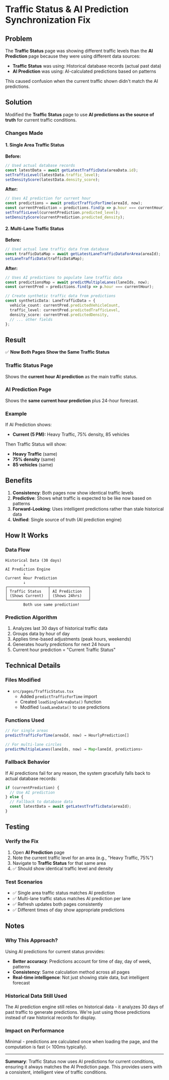 # Traffic Status & AI Prediction Synchronization Fix

## Problem
The **Traffic Status** page was showing different traffic levels than the **AI Prediction** page because they were using different data sources:

- **Traffic Status** was using: Historical database records (actual past data)
- **AI Prediction** was using: AI-calculated predictions based on patterns

This caused confusion when the current traffic shown didn't match the AI predictions.

## Solution
Modified the **Traffic Status** page to use **AI predictions as the source of truth** for current traffic conditions.

### Changes Made

#### 1. Single Area Traffic Status
**Before:**
```typescript
// Used actual database records
const latestData = await getLatestTrafficData(areaData.id);
setTrafficLevel(latestData.traffic_level);
setDensityScore(latestData.density_score);
```

**After:**
```typescript
// Uses AI prediction for current hour
const predictions = await predictTrafficForTime(areaId, now);
const currentPrediction = predictions.find(p => p.hour === currentHour);
setTrafficLevel(currentPrediction.predicted_level);
setDensityScore(currentPrediction.predicted_density);
```

#### 2. Multi-Lane Traffic Status
**Before:**
```typescript
// Used actual lane traffic data from database
const trafficDataMap = await getLatestLaneTrafficDataForArea(areaId);
setLaneTrafficData(trafficDataMap);
```

**After:**
```typescript
// Uses AI predictions to populate lane traffic data
const predictionsMap = await predictMultipleLanes(laneIds, now);
const currentPred = predictions.find(p => p.hour === currentHour);

// Create synthetic traffic data from predictions
const syntheticData: LaneTrafficData = {
  vehicle_count: currentPred.predictedVehicleCount,
  traffic_level: currentPred.predictedTrafficLevel,
  density_score: currentPred.predictedDensity,
  // ... other fields
};
```

## Result

✅ **Now Both Pages Show the Same Traffic Status**

### Traffic Status Page
Shows the **current hour AI prediction** as the main traffic status.

### AI Prediction Page
Shows the **same current hour prediction** plus 24-hour forecast.

### Example
If AI Prediction shows:
- **Current (5 PM):** Heavy Traffic, 75% density, 85 vehicles

Then Traffic Status will show:
- **Heavy Traffic** (same)
- **75% density** (same)
- **85 vehicles** (same)

## Benefits

1. **Consistency**: Both pages now show identical traffic levels
2. **Predictive**: Shows what traffic is expected to be like now based on patterns
3. **Forward-Looking**: Uses intelligent predictions rather than stale historical data
4. **Unified**: Single source of truth (AI prediction engine)

## How It Works

### Data Flow
```
Historical Data (30 days)
        ↓
AI Prediction Engine
        ↓
Current Hour Prediction
        ↓
┌──────────────────┬─────────────────┐
│ Traffic Status   │ AI Prediction   │
│ (Shows Current)  │ (Shows 24hrs)   │
└──────────────────┴─────────────────┘
        Both use same prediction!
```

### Prediction Algorithm
1. Analyzes last 30 days of historical traffic data
2. Groups data by hour of day
3. Applies time-based adjustments (peak hours, weekends)
4. Generates hourly predictions for next 24 hours
5. Current hour prediction = "Current Traffic Status"

## Technical Details

### Files Modified
- `src/pages/TrafficStatus.tsx`
  - Added `predictTrafficForTime` import
  - Created `loadSingleAreaData()` function
  - Modified `loadLaneData()` to use predictions

### Functions Used
```typescript
// For single areas
predictTrafficForTime(areaId, now) → HourlyPrediction[]

// For multi-lane circles
predictMultipleLanes(laneIds, now) → Map<laneId, predictions>
```

### Fallback Behavior
If AI predictions fail for any reason, the system gracefully falls back to actual database records:

```typescript
if (currentPrediction) {
  // Use AI prediction
} else {
  // Fallback to database data
  const latestData = await getLatestTrafficData(areaId);
}
```

## Testing

### Verify the Fix
1. Open **AI Prediction** page
2. Note the current traffic level for an area (e.g., "Heavy Traffic, 75%")
3. Navigate to **Traffic Status** for that same area
4. ✅ Should show identical traffic level and density

### Test Scenarios
- ✅ Single area traffic status matches AI prediction
- ✅ Multi-lane traffic status matches AI prediction per lane
- ✅ Refresh updates both pages consistently
- ✅ Different times of day show appropriate predictions

## Notes

### Why This Approach?
Using AI predictions for current status provides:
- **Better accuracy**: Predictions account for time of day, day of week, patterns
- **Consistency**: Same calculation method across all pages
- **Real-time intelligence**: Not just showing stale data, but intelligent forecast

### Historical Data Still Used
The AI prediction engine still relies on historical data - it analyzes 30 days of past traffic to generate predictions. We're just using those predictions instead of raw historical records for display.

### Impact on Performance
Minimal - predictions are calculated once when loading the page, and the computation is fast (< 100ms typically).

---

**Summary**: Traffic Status now uses AI predictions for current conditions, ensuring it always matches the AI Prediction page. This provides users with a consistent, intelligent view of traffic conditions.
